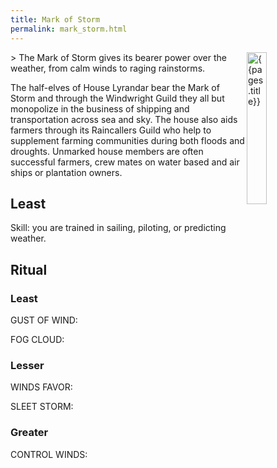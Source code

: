 ```yaml
---
title: Mark of Storm
permalink: mark_storm.html
---
```

<img src="images/dragonmarks/{{page.title}}.jpg" alt='{{pages.title}}' style="float:right; width:25%;">
> The Mark of Storm gives its bearer power over the weather, from calm winds to raging rainstorms.

The half-elves of House Lyrandar bear the Mark of Storm and through the Windwright Guild they all but monopolize in the business of shipping and transportation across sea and sky. The house also aids farmers through its Raincallers Guild who help to supplement farming communities during both floods and droughts. Unmarked house members are often successful farmers, crew mates on water based and air ships or plantation owners.

## Least
Skill: you are trained in sailing, piloting, or predicting weather.

## Ritual
### Least
GUST OF WIND:

FOG CLOUD: 

### Lesser
WINDS FAVOR:

SLEET STORM:

### Greater
CONTROL WINDS: